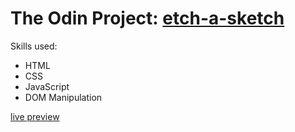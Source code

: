 # The Odin Project: [etch-a-sketch](https://www.theodinproject.com/courses/web-development-101/lessons/etch-a-sketch-project)

Skills used:
* HTML
* CSS
* JavaScript
* DOM Manipulation

[live preview](http://zaesur.github.io/etch-a-sketch)
